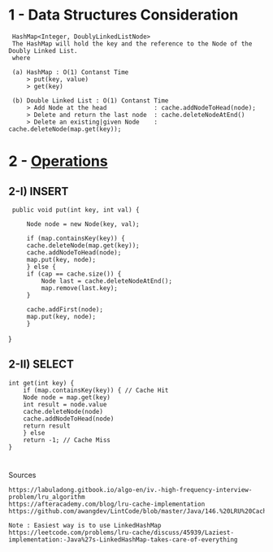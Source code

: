 	 
# 1 - Data Structures Consideration

	 HashMap<Integer, DoublyLinkedListNode>
	 The HashMap will hold the key and the reference to the Node of the Doubly Linked List.
	 where

	 (a) HashMap : O(1) Contanst Time
	     > put(key, value) 
	     > get(key) 

	 (b) Double Linked List : O(1) Contanst Time
	     > Add Node at the head             : cache.addNodeToHead(node);
	     > Delete and return the last node  : cache.deleteNodeAtEnd()
	     > Delete an existing|given Node    : cache.deleteNode(map.get(key));


# 2 - [Operations](https://github.com/abhiSyncd/Images-Repository/blob/master/Implementation_a_LRU_Cache.png) 

## 2-I) INSERT

	 public void put(int key, int val) {

	     Node node = new Node(key, val);

	     if (map.containsKey(key)) {
		 cache.deleteNode(map.get(key));
		 cache.addNodeToHead(node);
		 map.put(key, node);
	     } else {
		 if (cap == cache.size()) {
		     Node last = cache.deleteNodeAtEnd();
		     map.remove(last.key);
		 }

		 cache.addFirst(node);
		 map.put(key, node);
	     }
 }

## 2-II) SELECT

	int get(int key) {
	    if (map.containsKey(key)) { // Cache Hit 
		Node node = map.get(key)
		int result = node.value
		cache.deleteNode(node)
		cache.addNodeToHead(node)
		return result
	    } else
		return -1; // Cache Miss
	}
#

Sources 

    https://labuladong.gitbook.io/algo-en/iv.-high-frequency-interview-problem/lru_algorithm 
    https://afteracademy.com/blog/lru-cache-implementation
    https://github.com/awangdev/LintCode/blob/master/Java/146.%20LRU%20Cache.java

    Note : Easiest way is to use LinkedHashMap
    https://leetcode.com/problems/lru-cache/discuss/45939/Laziest-implementation:-Java%27s-LinkedHashMap-takes-care-of-everything

